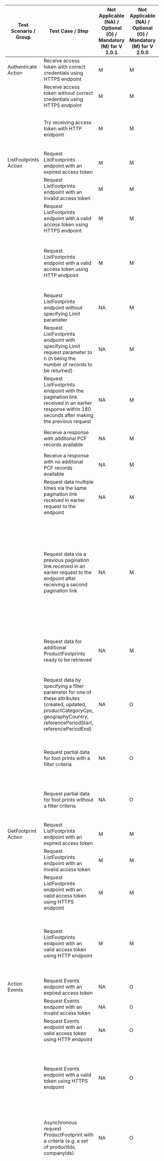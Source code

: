 | Test Scenario / Group     | Test Case / Step                                                                                                                                                             | Not Applicable (NA) / Optional (O) / Mandatory (M) for V 1.0.1 | Not Applicable (NA) / Optional (O) / Mandatory (M) for V 2.0.0 | Expected Outcome                                                                                                                                                                                                                                                                                                                                                                                                                                                    | Actual Outcome | Status <br/>(Passed / Failed) | Notes                                                                                                                                                                                                                                                                                                                                                                                                                                                                                     |
|---------------------------|------------------------------------------------------------------------------------------------------------------------------------------------------------------------------|----------------------------------------------------------------|----------------------------------------------------------------|---------------------------------------------------------------------------------------------------------------------------------------------------------------------------------------------------------------------------------------------------------------------------------------------------------------------------------------------------------------------------------------------------------------------------------------------------------------------|----------------|-------------------------------|-------------------------------------------------------------------------------------------------------------------------------------------------------------------------------------------------------------------------------------------------------------------------------------------------------------------------------------------------------------------------------------------------------------------------------------------------------------------------------------------|
| Authenticate Action       | Receive access token with correct credentials using HTTPS endpoint                                                                                                           | M                                                              | M                                                              | Able to get a response with a valid Bearer Token                                                                                                                                                                                                                                                                                                                                                                                                                    |                |                               |                                                                                                                                                                                                                                                                                                                                                                                                                                                                                           |
|                           | Receive access token without correct credentials using HTTPS endpoint                                                                                                        | M                                                              | M                                                              | The API call should error out with HTTP status code 403 (Access Denied)                                                                                                                                                                                                                                                                                                                                                                                             |                |                               |                                                                                                                                                                                                                                                                                                                                                                                                                                                                                           |
|                           | Try receiving access token with HTTP endpoint                                                                                                                                | M                                                              | M                                                              | If HTTP to HTTPS redirection is implemented then a valid Bearer token is received, otherwise receive an error response with HTTP status code 400 (Bad Request)                                                                                                                                                                                                                                                                                                      |                |                               |                                                                                                                                                                                                                                                                                                                                                                                                                                                                                           |
|                           |                                                                                                                                                                              |                                                                |                                                                |                                                                                                                                                                                                                                                                                                                                                                                                                                                                     |                |                               |                                                                                                                                                                                                                                                                                                                                                                                                                                                                                           |
| ListFootprints Action     | Request ListFootprints endpoint with an expired access token                                                                                                                 | M                                                              | M                                                              | Receive an error response with HTTP status code 401 (Token Expired)                                                                                                                                                                                                                                                                                                                                                                                                 |                |                               |                                                                                                                                                                                                                                                                                                                                                                                                                                                                                           |
|                           | Request ListFootprints endpoint with an invalid access token                                                                                                                 | M                                                              | M                                                              | Receive an error response with HTTP status code 403 (Access Denied)                                                                                                                                                                                                                                                                                                                                                                                                 |                |                               |                                                                                                                                                                                                                                                                                                                                                                                                                                                                                           |
|                           | Request ListFootprints endpoint with a valid access token using HTTPS endpoint                                                                                               | M                                                              | M                                                              | Response with ProductFootprints is received based on the access management token                                                                                                                                                                                                                                                                                                                                                                                    |                |                               |                                                                                                                                                                                                                                                                                                                                                                                                                                                                                           |
|                           | Request ListFootprints endpoint with a valid access token using HTTP endpoint                                                                                                | M                                                              | M                                                              | If HTTP to HTTPS redirection is implemented then a Response with ProductFootprints is received based on the access management token, otherwise receive an error response with HTTP status code 400 (Bad Request)                                                                                                                                                                                                                                                    |                |                               |                                                                                                                                                                                                                                                                                                                                                                                                                                                                                           |
|                           | Request ListFootprints endpoint without specifying Limit parameter                                                                                                           | NA                                                             | M                                                              | Response with all the records is created and received. No pagination link is sent in the response.                                                                                                                                                                                                                                                                                                                                                                  |                |                               |                                                                                                                                                                                                                                                                                                                                                                                                                                                                                           |
|                           | Request ListFootprints endpoint with specifying Limit request parameter to n (n being the number of records to be returned)                                                  | NA                                                             | M                                                              | The number of returned ProductFootprints is less than or equal to n. A  pagination link is sent in the response. The pagination link is valid for at least 180 seconds after creation                                                                                                                                                                                                                                                                               |                |                               |                                                                                                                                                                                                                                                                                                                                                                                                                                                                                           |
|                           | Request ListFootprints endpoint with the pagination link received in an earlier response within 180 seconds after making the previous request                                | NA                                                             | M                                                              | Response with the corresponding records as per the pagination link in the request is received                                                                                                                                                                                                                                                                                                                                                                       |                |                               |                                                                                                                                                                                                                                                                                                                                                                                                                                                                                           |
|                           | Receive a response with additonal PCF records available                                                                                                                      | NA                                                             | M                                                              | Response contains a Link header with rel="next" and target IRI conforming to RFC8288                                                                                                                                                                                                                                                                                                                                                                                |                |                               |                                                                                                                                                                                                                                                                                                                                                                                                                                                                                           |
|                           | Receive a response with no additonal PCF records available                                                                                                                   | NA                                                             | M                                                              | The Link header is not present in the response                                                                                                                                                                                                                                                                                                                                                                                                                      |                |                               |                                                                                                                                                                                                                                                                                                                                                                                                                                                                                           |
|                           | Request data multiple times via the same pagination link received in earlier request to the endpoint                                                                         | NA                                                             | M                                                              | Same set of ProductFootprints is returned upon each successful authentication call to the pagination link                                                                                                                                                                                                                                                                                                                                                           |                |                               |                                                                                                                                                                                                                                                                                                                                                                                                                                                                                           |
|                           | Request data via a previous pagination link received in an earlier request to the endpoint after receiving a second pagination link                                          | NA                                                             | M                                                              | Outcome 1: If the Data Owner host system maintains the previous link data, then<br/>The previous pagination link still  works and returns the same set of ProductFootprints as requested via that link earlier<br/>Outcome 2: If the Data Owner host system does not maintain the previous link data, then -<br/>The previous pagination link no longer works. The previous pagination link returns an error or no longer returns the same set of ProductFootprints |                |                               |                                                                                                                                                                                                                                                                                                                                                                                                                                                                                           |
|                           | Request data for additional ProductFootprints ready to be retrieved                                                                                                          | NA                                                             | M                                                              | Response is received with the Link header contains rel="next" and the target IRI is absolute with the host value equal to the host request header from the original ListFootprints HTTP request                                                                                                                                                                                                                                                                     |                |                               |                                                                                                                                                                                                                                                                                                                                                                                                                                                                                           |
|                           | Request data by specifying a filter parameter for one of these attributes (created, updated, productCategoryCpc, geographyCountry, referencePeriodStart, referencePeriodEnd) | NA                                                             | O                                                              | Response is received for only specific records meeting  the filter cirteria. e.g. Get footprints with CPC code "3342": if specified Get footprints scoped for country:<br/>$filter=pcf/geographyCountry eq 'DE' - then records for 'DE' geography are only returned                                                                                                                                                                                                 |                |                               |                                                                                                                                                                                                                                                                                                                                                                                                                                                                                           |
|                           | Request partial data for foot prints with a filter criteria                                                                                                                  | NA                                                             |O                                                               | Respons ereceived with the ListStatusCode 202 indicating partial results. indicates the returned list is an incomplete result of the given query.                                                                                                                                                                                                                                                                                                                   |                |                               |  The host system MAY return this HttpStatusCode if it principally decides that it’s able to obtain the remaining data in the future. This HttpStatusCode MUST NOT be returned if the request parameter Filter is not defined.                                                                                                                                                                                                                                                             |
|                           | Request partial data for foot prints without a filter criteria                                                                                                               | NA                                                             | O                                                              | Respons ereceived with the ListStatusCode 200 indicating partial results. indicates the returned list is an incomplete result of the given query.                                                                                                                                                                                                                                                                                                                   |                |                               |                                                                                                                                                                                                                                                                                                                                                                                                                                                                                           |
|                           |                                                                                                                                                                              |                                                                |                                                                |                                                                                                                                                                                                                                                                                                                                                                                                                                                                     |                |                               |                                                                                                                                                                                                                                                                                                                                                                                                                                                                                           |
| GetFootprint Action       | Request ListFootprints endpoint with an expired access token                                                                                                                 | M                                                              | M                                                              | Receive an error response with HTTP status code 401 (Token Expired)                                                                                                                                                                                                                                                                                                                                                                                                 |                |                               |                                                                                                                                                                                                                                                                                                                                                                                                                                                                                           |
|                           | Request ListFootprints endpoint with an invalid access token                                                                                                                 | M                                                              | M                                                              | Receive an error response with HTTP status code 403 (Access Denied)                                                                                                                                                                                                                                                                                                                                                                                                 |                |                               |                                                                                                                                                                                                                                                                                                                                                                                                                                                                                           |
|                           | Request ListFootprints endpoint with an valid access token using HTTPS endpoint                                                                                              | M                                                              | M                                                              | Productfootprint record for the  requested ProductFootprint id is received based on the access management token                                                                                                                                                                                                                                                                                                                                                     |                |                               |                                                                                                                                                                                                                                                                                                                                                                                                                                                                                           |
|                           | Request ListFootprints endpoint with an valid access token using HTTP endpoint                                                                                               | M                                                              | M                                                              | If HTTP to HTTPS redirection is implemented then a Productfootprint record for the  requested ProductFootprint id is received based on the access management token, otherwise receive an error response with HTTP status code 400 (Bad Request)                                                                                                                                                                                                                     |                |                               |                                                                                                                                                                                                                                                                                                                                                                                                                                                                                           |
|                           |                                                                                                                                                                              |                                                                |                                                                |                                                                                                                                                                                                                                                                                                                                                                                                                                                                     |                |                               |                                                                                                                                                                                                                                                                                                                                                                                                                                                                                           |
| Action Events             | Request Events endpoint with an expired access token                                                                                                                         | NA                                                             | O                                                              | Receive an error response with HTTP status code 401 (Token Expired)                                                                                                                                                                                                                                                                                                                                                                                                 |                |                               |                                                                                                                                                                                                                                                                                                                                                                                                                                                                                           |
|                           | Request Events endpoint with an invalid access token                                                                                                                         | NA                                                             | O                                                              | Receive an error response with HTTP status code 403 (Access Denied)                                                                                                                                                                                                                                                                                                                                                                                                 |                |                               |                                                                                                                                                                                                                                                                                                                                                                                                                                                                                           |
|                           | Request Events endpoint with an valid access token using HTTP endpoint                                                                                                       | NA                                                             | O                                                              | The API call should error out with HTTP status code 403 (Access Denied)                                                                                                                                                                                                                                                                                                                                                                                             |                |                               |                                                                                                                                                                                                                                                                                                                                                                                                                                                                                           |
|                           | Request Events endpoint with a valid token using HTTPS endpoint                                                                                                              | NA                                                             | O                                                              | Outcome 1: Response with HTTP 200 OK status code and no body is received if the data owner host system has implemented this endpoint<br/>Outcome 2: Response with HTTP 400 status code NotImplemented is received if the data owner host system has  not implemented this endpoint                                                                                                                                                                                  |                |                               |                                                                                                                                                                                                                                                                                                                                                                                                                                                                                           |
|                           | Asynchronous request ProductFootprint with a criteria (e.g. a set of productIds, companyIds)                                                                                 | NA                                                             | O                                                              | Outcome 1: Receive the ProductFootprints within a PF Response Event which includes the available PF if the data is ready<br/>Outcome 2: Receive the PF Response Error Event if the data is not ready                                                                                                                                                                                                                                                                |                |                               | Note: the URN of the target product and company must be notified to target solution.                                                                                                                                                                                                                                                                                                                                                                                                      |
|                           |                                                                                                                                                                              |                                                                |                                                                |                                                                                                                                                                                                                                                                                                                                                                                                                                                                     |                |                               |                                                                                                                                                                                                                                                                                                                                                                                                                                                                                           |
| Product Lifecycle events  | Request a PCF with minor version updates for the one or many of the applicable CarbonFootprint properties                                                                    | NA                                                             | O                                                              | Receive a response with new Product Footprints pertinent to the minor version updates                                                                                                                                                                                                                                                                                                                                                                               |                |                               | A minor change is limited to the following CarbonFootprint properties:<br/><br/>pCfExcludingBiogenic, pCfIncludingBiogenic, fossilCarbonContent, biogenicCarbonContent, dLucGhgEmissions, landManagementGhgEmissions, otherBiogenicGhgEmissions, iLucGhgEmissions, biogenicCarbonWithdrawal, aircraftGhgEmissions, packagingEmissionsIncluded, packagingGhgEmissions, fossilGhgEmissions, biogenicCarbonContent, primaryDataShare, secondaryEmissionFactorSources, dqi, primaryDataShare  |
|                           | Request a PCF with major version updates for the one or many of the applicable CarbonFootprint properties                                                                    | NA                                                             | O                                                              | Receive a response with new Product Footprints pertinent to the major version updates                                                                                                                                                                                                                                                                                                                                                                               |                |                               | A major change refers to a set of 1 or more changes with 1 or more changes NOT conforming to the minor change definition.                                                                                                                                                                                                                                                                                                                                                                 |
